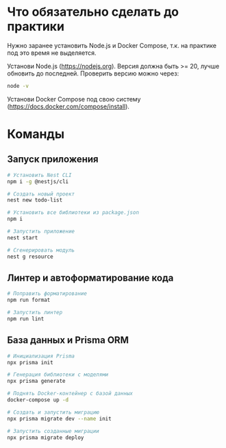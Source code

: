 # Что обязательно сделать до практики
Нужно заранее установить Node.js и Docker Compose, т.к. на практике под это время не выделяется.

Установи Node.js (https://nodejs.org). Версия должна быть >= 20, лучше обновить до последней. Проверить версию можно через:

```sh
node -v
```

Установи Docker Compose под свою систему (https://docs.docker.com/compose/install).

# Команды

## Запуск приложения

```sh
# Установить Nest CLI
npm i -g @nestjs/cli

# Создать новый проект
nest new todo-list

# Установить все библиотеки из package.json
npm i

# Запустить приложение
nest start

# Сгенерировать модуль
nest g resource
```

## Линтер и автоформатирование кода

```bash
# Поправить форматирование
npm run format

# Запустить линтер
npm run lint
```

## База данных и Prisma ORM

```bash
# Инициализация Prisma
npx prisma init

# Генерация библиотеки с моделями
npx prisma generate

# Поднять Docker-контейнер c базой данных
docker-compose up -d

# Создать и запустить миграцию
npx prisma migrate dev --name init

# Запустить созданные миграции
npx prisma migrate deploy
```